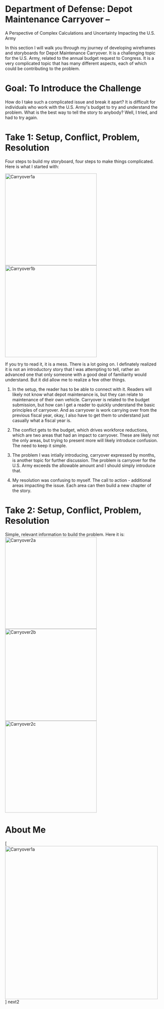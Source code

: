 # Department of Defense: Depot Maintenance Carryover – 
A Perspective of Complex Calculations and Uncertainty Impacting the U.S. Army

In this section I will walk you through my journey of developing wireframes and storyboards for Depot Maintenance Carryover.  It is a challenging topic for the U.S. Army, related to the annual budget request to Congress.  It is a very complicated topic that has many different aspects, each of which could be contributing to the problem.

# Goal: To Introduce the Challenge
How do I take such a complicated issue and break it apart?  It is difficult for individuals who work with the U.S. Army's budget to try and understand the problem.  What is the best way to tell the story to anybody?  Well, I tried, and had to try again.

# Take 1:  Setup, Conflict, Problem, Resolution
Four steps to build my storyboard, four steps to make things complicated.  Here is what I started with:

<img src="/mpneedham-portfolio/Carryover Story 1a.jpeg" alt="Carryover1a" width="300"> <img src="/mpneedham-portfolio/Carryover Story 1b.jpeg" alt="Carryover1b" width="300">

If you try to read it, it is a mess.  There is a lot going on.  I definately realized it is not an introductory story that I was attempting to tell, rather an advanced one that only someone with a good deal of familiarity would understand.  But it did allow me to realize a few other things.

1. In the setup, the reader has to be able to connect with it.  Readers will likely not know what depot maintenance is, but they can relate to maintenance of their own vehicle.  Carryover is related to the budget submission, but how can I get a reader to quickly understand the basic principles of carryover.  And as carryover is work carrying over from the previous fiscal year, okay, I also have to get them to understand just casually what a fiscal year is.  

2. The conflict gets to the budget, which drives workforce reductions, which are two areas that had an impact to carryover.  These are likely not the only areas, but trying to present more will likely introduce confusion.  The need to keep it simple.

3. The problem I was intially introducing, carryover expressed by months, is another topic for further discussion.  The problem is carryover for the U.S. Army exceeds the allowable amount and I should simply introduce that.

4. My resolution was confusing to myself.  The call to action - additional areas impacting the issue.  Each area can then build a new chapter of the story.

# Take 2:  Setup, Conflict, Problem, Resolution
Simple, relevant information to build the problem.  Here it is:
<img src="/mpneedham-portfolio/Carryover Story 2a.jpeg" alt="Carryover2a" width="300"> <img src="/mpneedham-portfolio/Carryover Story 2b.jpeg" alt="Carryover2b" width="300">
<img src="/mpneedham-portfolio/Carryover Story 2c.jpeg" alt="Carryover2c" width="300">





# About Me
[<img src="/mpneedham-portfolio/Carryover 1a.jpg" alt="Carryover1a" width="500">] 
next2



